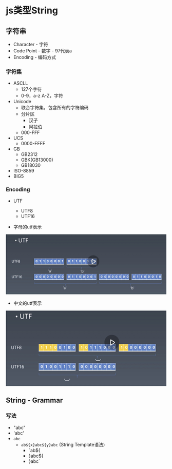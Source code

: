 # js类型String

## 字符串

- Character - 字符
- Code Point - 数字 - 97代表a
- Encoding - 编码方式


### 字符集

- ASCLL
  - 127个字符
  - 0-9，a-z A-Z，字符
- Unicode
  - 联合字符集，包含所有的字符编码
  - 分片区
    - 汉子
    - 阿拉伯
  - 000-FFF
- UCS
  - 0000-FFFF
- GB
  - GB2312
  - GBK(GB13000)
  - GB18030
- ISO-8859
- BIG5


### Encoding

- UTF
  - UTF8
  - UTF16

- 字母的utf表示

<img src='./image/05.jpg' width='500' />

- 中文的utf表示

<img src='./image/06.jpg' width='500' />


## String - Grammar

### 写法

- "abc"
- 'abc'
- `abc`
  - `ab${x}abc${y}abc` (String Template语法)
    - `ab${
    - }abc${
    - }abc`
